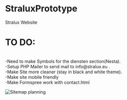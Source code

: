 # StraluxPrototype
Stralux Website 

<h1>TO DO:</h1><br/>
-Need to make Symbols for the diensten section(Nesta). <br/>
-Setup PHP Mailer to send mail to info@stralux.eu .<br/>
-Make Site more cleaner (stay in black and white theme).<br/>
-Make site mobile friendly<br/>
-Make Formspree work with contact.html<br/>



![Sitemap planning](https://github.com/user-attachments/assets/3326165e-88ab-4693-9245-1d66fe2c7921)
